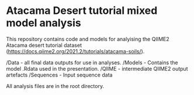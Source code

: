 # Atacama Desert tutorial mixed model analysis

This repository contains code and models for analyising the QIIME2 Atacama desert tutorial dataset (https://docs.qiime2.org/2021.2/tutorials/atacama-soils/).

/Data - all final data outputs for use in analyses.
/Models - Contains the model .Rdata used in the presentation.
/QIIME - intermediate QIIME2 output artefacts
/Sequences - Input sequence data

All analysis files are in the root directory.
